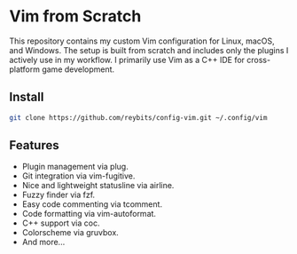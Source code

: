 # Vim from Scratch

This repository contains my custom Vim configuration for Linux, macOS, and Windows. The setup is built from scratch and includes only the plugins I actively use in my workflow. I primarily use Vim as a C++ IDE for cross-platform game development.

## Install

```sh
git clone https://github.com/reybits/config-vim.git ~/.config/vim
```

## Features

- Plugin management via plug.
- Git integration via vim-fugitive.
- Nice and lightweight statusline via airline.
- Fuzzy finder via fzf.
- Easy code commenting via tcomment.
- Code formatting via vim-autoformat.
- C++ support via coc.
- Colorscheme via gruvbox.
- And more...
